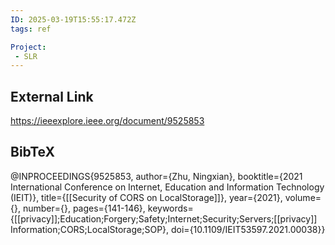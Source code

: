 ```yaml
---
ID: 2025-03-19T15:55:17.472Z
tags: ref

Project:
 - SLR
---
```

## External Link

https://ieeexplore.ieee.org/document/9525853

## BibTeX

@INPROCEEDINGS{9525853,   author={Zhu, Ningxian},   booktitle={2021 International Conference on Internet, Education and Information Technology (IEIT)},    title={[[Security of CORS on LocalStorage]]},    year={2021},   volume={},   number={},   pages={141-146},   keywords={[[privacy]];Education;Forgery;Safety;Internet;Security;Servers;[[privacy]] Information;CORS;LocalStorage;SOP},   doi={10.1109/IEIT53597.2021.00038}}
